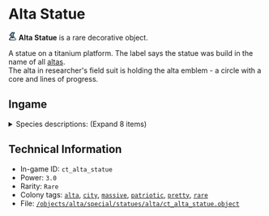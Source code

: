 # Alta Statue

<img src="https://raw.githubusercontent.com/Ceterai/Enternia/main/objects/alta/special/statues/alta/icon.png" alt="Alta Statue icon" loading="lazy" height=16px width="auto" /> **Alta Statue** is a rare decorative object.

A statue on a titanium platform. The label says the statue was build in the name of all [altas](https://ceterai.github.io/MyEnternia/Wiki/Tags/Alta).  
The alta in researcher's field suit is holding the alta emblem - a circle with a core and lines of progress.

## Ingame

<details markdown="1"><summary>Species descriptions: (Expand 8 items)</summary>

- Alta: Looking at the monument to all of us and the progress we've made fills me with determination.
- Apex: An alta monument. Mady by altas. For altas. Interesting.
- Avian: A statue! I wonder who it's dedicated to...
- Floran: A cryssstal giant on a pedessstal. Floran ready for fight!
- Glitch: Bored. Just another humanoid statue.
- Human: Looks like a glass statue of a person holding something.
- Hylotl: A crystal statue of an alta, standing as if she just discovered their nation.
- Novakid: A pretty big statue for a pretty small person, huh.

</details>

## Technical Information

- In-game ID: `ct_alta_statue`
- Power: `3.0`
- Rarity: `Rare`
- Colony tags: [`alta`](https://ceterai.github.io/MyEnternia/Wiki/Tags/Alta), [`city`](https://ceterai.github.io/MyEnternia/Wiki/Tags/City), [`massive`](https://ceterai.github.io/MyEnternia/Wiki/Tags/Massive), [`patriotic`](https://ceterai.github.io/MyEnternia/Wiki/Tags/Patriotic), [`pretty`](https://ceterai.github.io/MyEnternia/Wiki/Tags/Pretty), [`rare`](https://ceterai.github.io/MyEnternia/Wiki/Tags/Rare)
- File: [`/objects/alta/special/statues/alta/ct_alta_statue.object`](https://github.com/Ceterai/Enternia/blob/main/objects/alta/special/statues/alta/ct_alta_statue.object)
